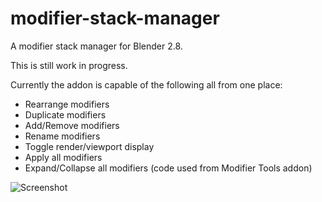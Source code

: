 # modifier-stack-manager
A modifier stack manager for Blender 2.8.

This is still work in progress.

Currently the addon is capable of the following all from one place:
  - Rearrange modifiers
  - Duplicate modifiers
  - Add/Remove modifiers
  - Rename modifiers
  - Toggle render/viewport display
  - Apply all modifiers
  - Expand/Collapse all modifiers (code used from Modifier Tools addon)

![Screenshot](https://github.com/salaivv/modifier-stack-manager/blob/master/screenshots/modifier_stack_manager.JPG)

